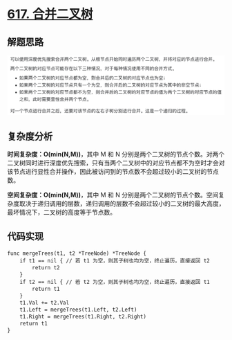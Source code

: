 # [617. 合并二叉树](https://leetcode-cn.com/problems/merge-two-binary-trees/)

## 解题思路

![95637796-BC01-4BFE-9232-06B8D429D0A7](images/95637796-BC01-4BFE-9232-06B8D429D0A7.png)

## 复杂度分析

**时间复杂度：O(min(N,M))**，其中 M 和 N 分别是两个二叉树的节点个数。对两个二叉树同时进行深度优先搜索，只有当两个二叉树中的对应节点都不为空时才会对该节点进行显性合并操作，因此被访问到的节点数不会超过较小的二叉树的节点数。

**空间复杂度：O(min(N,M))**，其中 M 和 N 分别是两个二叉树的节点个数。空间复杂度取决于递归调用的层数，递归调用的层数不会超过较小的二叉树的最大高度，最坏情况下，二叉树的高度等于节点数。

## 代码实现

```golang
func mergeTrees(t1, t2 *TreeNode) *TreeNode {
	if t1 == nil { // 若 t1 为空，则其子树也均为空，终止遍历，直接返回 t2
		return t2
	}
	if t2 == nil { // 若 t2 为空，则其子树也均为空，终止遍历，直接返回 t1
		return t1
	}
	t1.Val += t2.Val
	t1.Left = mergeTrees(t1.Left, t2.Left)
	t1.Right = mergeTrees(t1.Right, t2.Right)
	return t1
}
```
